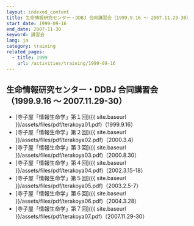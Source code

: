 ```yaml
---
layout: indexed_content
title: 生命情報研究センター・DDBJ 合同講習会（1999.9.16 〜 2007.11.29-30） 
start_date: 1999-09-16
end_date: 2007-11-30
keyword: 講習会
lang: ja
category: training
related_pages:
  - title: 1999
    url: /activities/training/1999-09-16
---
```


## 生命情報研究センター・DDBJ 合同講習会（1999.9.16 〜 2007.11.29-30） <a name="terakoya"></a>

-   [寺子屋「情報生命学」第１回]({{ site.baseurl }}/assets/files/pdf/terakoya01.pdf)（1999.9.16）
-   [寺子屋「情報生命学」第２回]({{ site.baseurl }}/assets/files/pdf/terakoya02.pdf)（2000.3.4）
-   [寺子屋「情報生命学」第３回]({{ site.baseurl }}/assets/files/pdf/terakoya03.pdf)（2000.8.30）
-   [寺子屋「情報生命学」第４回]({{ site.baseurl }}/assets/files/pdf/terakoya04.pdf)（2002.3.15-18）
-   [寺子屋「情報生命学」第５回]({{ site.baseurl }}/assets/files/pdf/terakoya05.pdf)（2003.2.5-7）
-   [寺子屋「情報生命学」第６回]({{ site.baseurl }}/assets/files/pdf/terakoya06.pdf)（2004.3.28）
-   [寺子屋「情報生命学」第７回]({{ site.baseurl }}/assets/files/pdf/terakoya07.pdf)（2007.11.29-30）